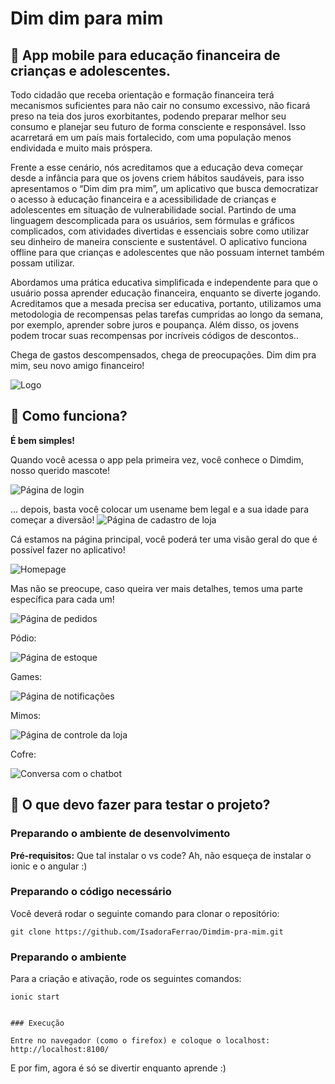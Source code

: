 # Dim dim para mim
## :raised_eyebrow: App mobile para educação financeira de crianças e adolescentes.

Todo cidadão que receba orientação e formação financeira terá mecanismos suficientes para não cair no consumo excessivo, não ficará preso na teia dos juros exorbitantes, podendo preparar melhor seu consumo e planejar seu futuro de forma consciente e responsável. Isso acarretará em um país mais fortalecido, com uma população menos endividada e muito mais próspera.


Frente a esse cenário, nós acreditamos que a educação deva começar desde a infância para que os jovens criem hábitos saudáveis, para isso apresentamos o “Dim dim pra mim”, um aplicativo que busca democratizar o acesso à educação financeira e a acessibilidade de crianças e adolescentes em situação de vulnerabilidade social. Partindo de uma linguagem descomplicada para os usuários, sem fórmulas e gráficos complicados, com atividades divertidas e essenciais sobre como utilizar seu dinheiro de maneira consciente e sustentável. O aplicativo funciona offline para que crianças e adolescentes que não possuam internet também possam utilizar.

Abordamos uma prática educativa simplificada e independente para que o usuário possa aprender educação financeira, enquanto se diverte jogando. Acreditamos que a mesada precisa ser educativa, portanto, utilizamos uma metodologia de recompensas pelas tarefas cumpridas ao longo da semana, por exemplo, aprender sobre juros e poupança. Além disso, os jovens podem trocar suas recompensas por incríveis códigos de descontos.. 

 Chega de gastos descompensados, chega de preocupações. Dim dim pra mim, seu novo amigo financeiro!
 
![Logo](https://user-images.githubusercontent.com/9161366/104855972-99291800-58ee-11eb-898f-aa483ec06354.png)

## :thinking: Como funciona?

**É bem simples!**

Quando você acessa o app pela primeira vez, você conhece o Dimdim, nosso querido mascote!

![Página de login](https://github.com/IsadoraFerrao/Dimdim-pra-mim/src/assets/img/logo.png)

... depois, basta você colocar um usename bem legal e a sua idade para começar a diversão!
![Página de cadastro de loja](https://raw.githubusercontent.com/lindiner/winx_solution/main/screenshots/03.png)

Cá estamos na página principal, você poderá ter uma visão geral do que é possível fazer no aplicativo!

![Homepage](https://raw.githubusercontent.com/lindiner/winx_solution/main/screenshots/04.png)

Mas não se preocupe, caso queira ver mais detalhes, temos uma parte específica para cada um!

![Página de pedidos](https://raw.githubusercontent.com/lindiner/winx_solution/main/screenshots/05.png)

Pódio:

![Página de estoque](https://raw.githubusercontent.com/lindiner/winx_solution/main/screenshots/06.png)

Games:

![Página de notificações](https://raw.githubusercontent.com/lindiner/winx_solution/main/screenshots/07.png)

Mimos:

![Página de controle da loja](https://raw.githubusercontent.com/lindiner/winx_solution/main/screenshots/08.png)

Cofre:

![Conversa com o chatbot](https://raw.githubusercontent.com/lindiner/winx_solution/main/screenshots/magalu%20gif.gif")

## :star_struck: O que devo fazer para testar o projeto?

### Preparando o ambiente de desenvolvimento

**Pré-requisitos:** Que tal instalar o vs code? Ah, não esqueça de instalar o ionic e o angular :)

### Preparando o código necessário

Você deverá rodar o seguinte comando para clonar o repositório:

``` 
git clone https://github.com/IsadoraFerrao/Dimdim-pra-mim.git

```

### Preparando o ambiente 

Para a criação e ativação, rode os seguintes comandos:

```
ionic start

```
```

### Execução

Entre no navegador (como o firefox) e coloque o localhost: http://localhost:8100/

```

E por fim, agora é só se divertir enquanto aprende :)
